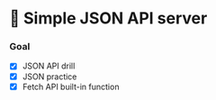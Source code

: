 # 🎈 Simple JSON API server

### Goal

- [x] JSON API drill
- [x] JSON practice
- [x] Fetch API built-in function

